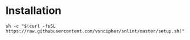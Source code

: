 # Installation

```
sh -c "$(curl -fsSL https://raw.githubusercontent.com/vsncipher/snlint/master/setup.sh)"
```